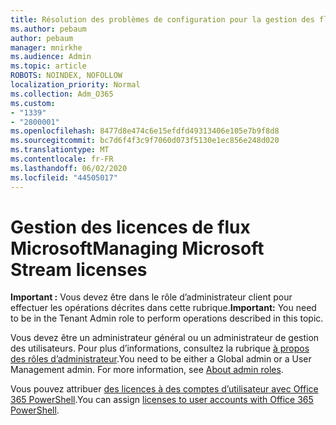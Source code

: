 ```yaml
---
title: Résolution des problèmes de configuration pour la gestion des flux de licences de flux
ms.author: pebaum
author: pebaum
manager: mnirkhe
ms.audience: Admin
ms.topic: article
ROBOTS: NOINDEX, NOFOLLOW
localization_priority: Normal
ms.collection: Adm_O365
ms.custom:
- "1339"
- "2800001"
ms.openlocfilehash: 8477d8e474c6e15efdfd49313406e105e7b9f8d8
ms.sourcegitcommit: bc7d6f4f3c9f7060d073f5130e1ec856e248d020
ms.translationtype: MT
ms.contentlocale: fr-FR
ms.lasthandoff: 06/02/2020
ms.locfileid: "44505017"
---
```

# <a name="managing-microsoft-stream-licenses"></a><span data-ttu-id="06861-102">Gestion des licences de flux Microsoft</span><span class="sxs-lookup"><span data-stu-id="06861-102">Managing Microsoft Stream licenses</span></span>

<span data-ttu-id="06861-103">**Important :** Vous devez être dans le rôle d’administrateur client pour effectuer les opérations décrites dans cette rubrique.</span><span class="sxs-lookup"><span data-stu-id="06861-103">**Important:** You need to be in the Tenant Admin role to perform operations described in this topic.</span></span>

<span data-ttu-id="06861-104">Vous devez être un administrateur général ou un administrateur de gestion des utilisateurs. Pour plus d’informations, consultez la rubrique [à propos des rôles d’administrateur](https://docs.microsoft.com/microsoft-365/admin/add-users/about-admin-roles).</span><span class="sxs-lookup"><span data-stu-id="06861-104">You need to be either a Global admin or a User Management admin. For more information, see [About admin roles](https://docs.microsoft.com/microsoft-365/admin/add-users/about-admin-roles).</span></span>

<span data-ttu-id="06861-105">Vous pouvez attribuer [des licences à des comptes d’utilisateur avec Office 365 PowerShell](https://go.microsoft.com/fwlink/p/?linkid=850410).</span><span class="sxs-lookup"><span data-stu-id="06861-105">You can assign [licenses to user accounts with Office 365 PowerShell](https://go.microsoft.com/fwlink/p/?linkid=850410).</span></span>
